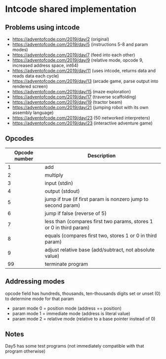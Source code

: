 # Intcode shared implementation

## Problems using intcode

* https://adventofcode.com/2019/day/2 (original)
* https://adventofcode.com/2019/day/5 (instructions 5-8 and param modes)
* https://adventofcode.com/2019/day/7 (feed into each other)
* https://adventofcode.com/2019/day/9 (relative mode, opcode 9, increased address space, int64)
* https://adventofcode.com/2019/day/11 (uses intcode, returns data and reads data each cycle)
* https://adventofcode.com/2019/day/13 (arcade game, parse output into rendered screen)
* https://adventofcode.com/2019/day/15 (maze exploration)
* https://adventofcode.com/2019/day/17 (traverse scaffolding)
* https://adventofcode.com/2019/day/19 (tractor beam)
* https://adventofcode.com/2019/day/21 (jumping robot with its own assembly language)
* https://adventofcode.com/2019/day/23 (50 networked interpreters)
* https://adventofcode.com/2019/day/23 (interactive adventure game)

## Opcodes

Opcode number|Description
-|-
1|add
2|multiply
3|input (stdin)
4|output (stdout)
5|jump if true (if first param is nonzero jump to second param)
6|jump if false (reverse of 5)
7|less than (compares first two params, stores 1 or 0 in third param)
8|equals (compares first two, stores 1 or 0 in third param)
9|adjust relative base (add/subtract, not absolute value)
99|terminate program

## Addressing modes

opcode field has hundreds, thousands, ten-thousands digits set or unset (0) to determine mode for that param

* param mode 0 = position mode (address == position)
* param mode 1 = immediate mode (address is literal value)
* param mode 2 = relative mode (relative to a base pointer instead of 0)

## Notes

Day5 has some test programs (not immediately compatible with that program otherwise)
